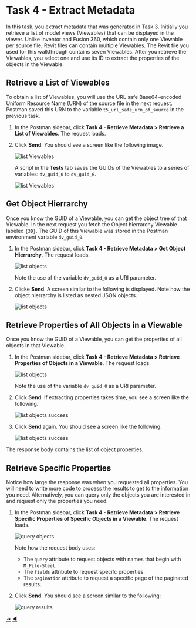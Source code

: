 # Task 4 - Extract Metadata

In this task, you extract metadata that was generated in Task 3. Initially you retrieve a list of model views (Viewables) that can be displayed in the viewer. Unlike Inventor and Fusion 360, which contain only one Viewable per source file, Revit files can contain multiple Viewables. The Revit file you used for this walkthrough contains seven Viewables. After you retrieve the Viewables, you select one and use its ID to extract the properties of the objects in the Viewable.

## Retrieve a List of Viewables

To obtain a list of Viewables, you will use the URL safe Base64-encoded Uniform Resource Name (URN) of the source file in the next request. Postman saved this URN to the variable `t5_url_safe_urn_of_source` in the previous task.

1. In the Postman sidebar, click **Task 4 - Retrieve Metadata > Retrieve a List of Viewables**. The request loads.

2. Click **Send**. You should see a screen like the following image.

   ![list Viewables](../images/tutorial_05_task_4_retrieve_a_list_of_viewables.png "list viewables")

   A script in the **Tests** tab saves the GUIDs of the Viewables to a series of variables: `dv_guid_0` to `dv_guid_6`.

   ![list Viewables](../images/tutorial_05_task_4_guid_of_viewables.png "list viewables")
   
## Get Object Hierrarchy

Once you know the GUID of a Viewable, you can get the object tree of that Viewable. In the next request you fetch the Object hierrarchy Viewable labeled `{3D}`. The GUID of this Viewable was stored in the Postman environment variable `dv_guid_0`.

1. In the Postman sidebar, click **Task 4 - Retrieve Metadata > Get Object Hierrarchy**. The request loads.

   ![list objects](../images/tutorial_05_task_4_get_object_hierrarchy_01.png "list objects")

   Note the use of the variable `dv_guid_0` as a URI parameter.
   
2. Clicke **Send**. A screen similar to the following is displayed. Note how the object hierrarchy is listed as nested JSON objects.

   ![list objects](../images/tutorial_05_task_4_get_object_hierrarchy_02.png "list objects")


## Retrieve Properties of All Objects in a Viewable

Once you know the GUID of a Viewable, you can get the properties of all objects in that Viewable.

1. In the Postman sidebar, click **Task 4 - Retrieve Metadata > Retrieve Properties of Objects in a  Viewable**. The request loads.

   ![list objects](../images/tutorial_05_task_4_retrieve_properties_of_all_objects.png "list objects")

   Note the use of the variable `dv_guid_0` as a URI parameter.

2. Click **Send**. If extracting properties takes time, you see a screen like the following.

   ![list objects success](../images/tutorial_05_task_4_retrieve_properties_of_all_objects_02.png "list objects success")

3. Click **Send** again. You should see a screen like the following.

   ![list objects success](../images/tutorial_05_task_4_retrieve_properties_of_all_objects_03.png "list objects success")

The response body contains the list of object properties.

## Retrieve Specific Properties

Notice how large the response was when you requested all properties. You will need to write more code to process the results to get to the information you need.  Alternatively, you can query only the objects you are interested in and request only the properties you need. 

1. In the Postman sidebar, click **Task 4 - Retrieve Metadata > Retrieve Specific Properties of Specific Objects in a  Viewable**. The request loads.

   ![query objects](../images/tutorial_05_task_4_retrieve_specific_properties_01.png "query objects")

   Note how the request body uses:
   
   - The ``query`` attribute to request objects with names that begin with ``M_Pile-Steel``.
   - The ``fields`` attribute to request specifc properties.
   - The ``pagination`` attribute to request a specific page of the paginated results.

2. Click **Send**. You should see a screen similar to the following:

   ![query results](../images/tutorial_05_task_4_retrieve_specific_properties_02.png "query results")

[:rewind:](../readme.md "readme.md") [:arrow_backward:](task-3.md "Previous task")

